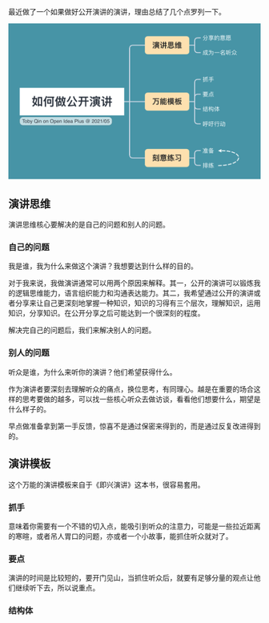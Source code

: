 最近做了一个如果做好公开演讲的演讲，理由总结了几个点罗列一下。

![image-20210523170949830](images/image-20210523170949830.png)

## 演讲思维

演讲思维核心要解决的是自己的问题和别人的问题。

### 自己的问题

我是谁，我为什么来做这个演讲？我想要达到什么样的目的。

对于我来说，我做演讲通常可以用两个原因来解释。其一，公开的演讲可以锻炼我的逻辑思维能力，语言组织能力和沟通表达能力。其二，我希望通过公开的演讲或者分享来让自己更深刻地掌握一种知识，知识的习得有三个层次，理解知识，运用知识，分享知识。在公开分享之后可能达到一个很深刻的程度。

解决完自己的问题后，我们来解决别人的问题。

### 别人的问题

听众是谁，为什么来听你的演讲？他们希望获得什么。

作为演讲者要深刻去理解听众的痛点，换位思考，有同理心。越是在重要的场合这样的思考要做的越多，可以找一些核心听众去做访谈，看看他们想要什么，期望是什么样子的。

早点做准备拿到第一手反馈，惊喜不是通过保密来得到的，而是通过反复改进得到的。

## 演讲模板

这个万能的演讲模板来自于《即兴演讲》这本书，很容易套用。

### 抓手

意味着你需要有一个不错的切入点，能吸引到听众的注意力，可能是一些拉近距离的寒暄，或者吊人胃口的问题，亦或者一个小故事，能抓住听众就对了。

### 要点

演讲的时间是比较短的，要开门见山，当抓住听众后，就要有足够分量的观点让他们继续听下去，所以说重点。

### 结构体



